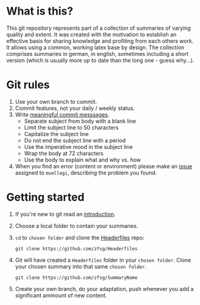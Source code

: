 # What is this?

This git repository represents part of a collection of summaries of varying quality and extent.
It was created with the motivation to establish an effective basis for sharing knowledge and profiting from each others work. It allows using a common, working latex base by design.
The collection comprises summaries in german, in english, sometimes including a short version (which is usually more up to date than the long one - guess why...).

# Git rules

1. Use your own branch to commit.
2. Commit features, not your daily / weekly status.
3. Write [meaningful commit messsages](https://chris.beams.io/posts/git-commit/).
    - Separate subject from body with a blank line
    - Limit the subject line to 50 characters
    - Capitalize the subject line
    - Do not end the subject line with a period
    - Use the imperative mood in the subject line
    - Wrap the body at 72 characters
    - Use the body to explain what and why vs. how
4. When you find an error (content or environment) please make an [issue](https://docs.gitlab.com/ee/user/project/issues/) assigned to `muellegi`, describing the problem you found.

# Getting started

1. If you're new to git read an [introduction](https://git-scm.com/book/en/v2/Getting-Started-Git-Basics).

2. Choose a local folder to contain your summaries.

3. `cd` to `chosen folder` and clone the [Headerfiles](https://github.com/zfsg/Headerfiles) repo:

    `git clone https://github.com/zfsg/Headerfiles`

4. Git will have created a `Headerfiles` folder in your `chosen folder`. Clone your chosen summary into that same `chosen folder`. 

    `git clone https://github.com/zfsg/SummaryName`

5. Create your own branch, do your adaptation, push whenever you add a significant ammount of new content.
